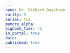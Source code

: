 ```yaml
---
name: Dr. Richard Daystrom
rarity: 5
series: tos
memory_alpha:
bigbook_tier: -1
in_portal: true
date:
published: true
---
```



